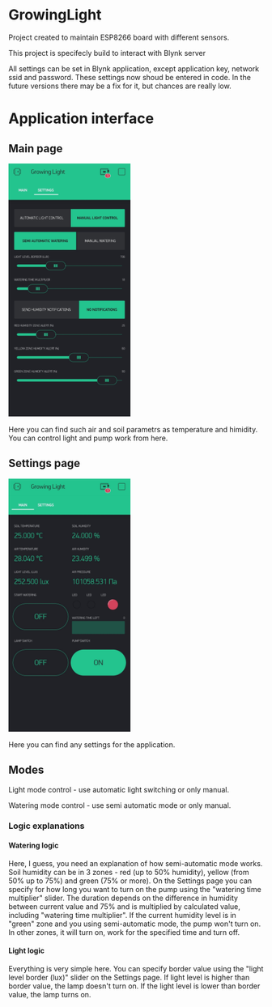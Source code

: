 # GrowingLight

Project created to maintain ESP8266 board with different sensors.

This project is specifecly build to interact with Blynk server

All settings can be set in Blynk application, except application key, network ssid and password.
These settings now shoud be entered in code. In the future versions there may be a fix for it, but chances are really low.

# Application interface
## Main page
<img src="/readmeSrc/mainPage.jpg" height="500px">

Here you can find such air and soil parametrs as temperature and himidity. You can control light and pump work from here.

## Settings page
<img src="/readmeSrc/settingsPage.jpg" height="500px">


Here you can find any settings for the application. 

## Modes
Light mode control - use automatic light switching or only manual. 

Watering mode control - use semi automatic mode or only manual.

### Logic explanations
#### Watering logic

Here, I guess, you need an explanation of how semi-automatic mode works.
Soil humidity can be in 3 zones - red (up to 50% humidity), yellow (from 50% up to 75%) and green (75% or more).
On the Settings page you can specify for how long you want to turn on the pump using the "watering time multiplier" slider.
The duration depends on the difference in humidity between current value and 75% and is multiplied by calculated value, including "watering time multiplier".
If the current humidity level is in "green" zone and you using semi-automatic mode, the pump won't turn on.
In other zones, it will turn on, work for the specified time and turn off.

#### Light logic

Everything is very simple here. You can specify border value using the "light level border (lux)" slider on the Settings page.
If light level is higher than border value, the lamp doesn't turn on. If the light level is lower than border value, the lamp turns on.
